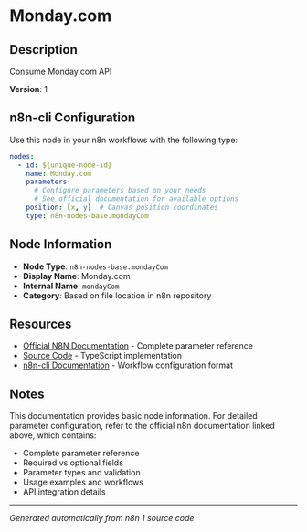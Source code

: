 # Monday.com

## Description

Consume Monday.com API

**Version**: 1

## n8n-cli Configuration

Use this node in your n8n workflows with the following type:

```yaml
nodes:
  - id: ${unique-node-id}
    name: Monday.com
    parameters:
      # Configure parameters based on your needs
      # See official documentation for available options
    position: [x, y]  # Canvas position coordinates
    type: n8n-nodes-base.mondayCom
```

## Node Information

- **Node Type**: `n8n-nodes-base.mondayCom`
- **Display Name**: Monday.com
- **Internal Name**: `mondayCom`
- **Category**: Based on file location in n8n repository

## Resources

- [Official N8N Documentation](https://docs.n8n.io/integrations/builtin/app-nodes/n8n-nodes-base.mondaycom/) - Complete parameter reference
- [Source Code](https://github.com/n8n-io/n8n/blob/master/packages/nodes-base/nodes/MondayCom/MondayCom.node.ts) - TypeScript implementation
- [n8n-cli Documentation](https://github.com/edenreich/n8n-cli) - Workflow configuration format

## Notes

This documentation provides basic node information. For detailed parameter configuration, 
refer to the official n8n documentation linked above, which contains:

- Complete parameter reference
- Required vs optional fields
- Parameter types and validation
- Usage examples and workflows
- API integration details

---
*Generated automatically from n8n 1 source code*
